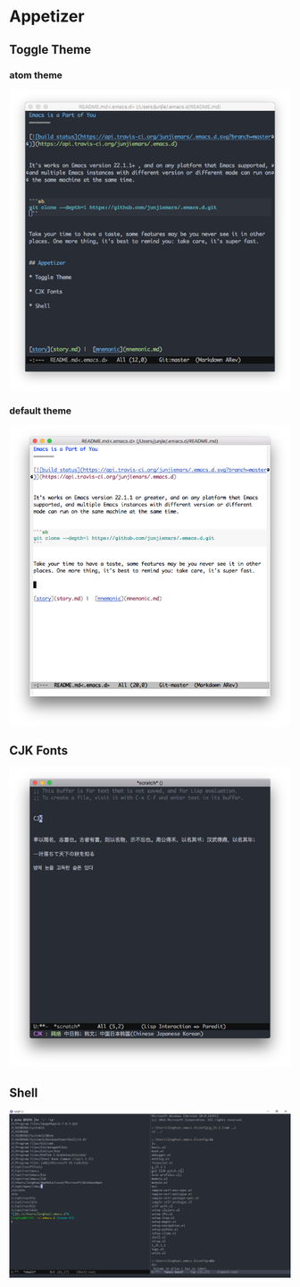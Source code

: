 # Appetizer

## Toggle Theme

### atom theme

![atom theme](https://github.com/junjiemars/images/raw/master/.emacs.d/atom-theme.png)

### default theme

![default theme](https://github.com/junjiemars/images/raw/master/.emacs.d/default-theme.png)



## CJK Fonts

![cjk](https://github.com/junjiemars/images/raw/master/.emacs.d/cjk.png)


## Shell

![shell in windows](https://github.com/junjiemars/images/raw/master/.emacs.d/shell-in-windows.png)



